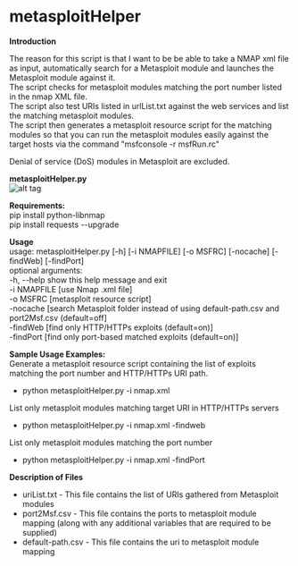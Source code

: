 # metasploitHelper
**Introduction**

The reason for this script is that I want to be be able to take a NMAP xml file as input, automatically search for a Metasploit module and launches the Metasploit module against it.    
The script checks for metasploit modules matching the port number listed in the nmap XML file.  
The script also test URIs listed in urlList.txt against the web services and list the matching metasploit modules.  
The script then generates a metasploit resource script for the matching modules so that you can run the metasploit modules easily against the target hosts via the command "msfconsole -r msfRun.rc"  
  
Denial of service (DoS) modules in Metasploit are excluded.
  
    
**metasploitHelper.py**  
![alt tag](https://raw.githubusercontent.com/milo2012/metasploitHelper/master/screenshot3.png)  

**Requirements:**  
pip install python-libnmap  
pip install requests --upgrade  

**Usage**  
usage: metasploitHelper.py [-h] [-i NMAPFILE] [-o MSFRC] [-nocache] [-findWeb]
                           [-findPort]  
optional arguments:  
  -h, --help   show this help message and exit  
  -i NMAPFILE  [use Nmap .xml file]  
  -o MSFRC     [metasploit resource script]  
  -nocache     [search Metasploit folder instead of using default-path.csv and  
               port2Msf.csv (default=off]  
  -findWeb     [find only HTTP/HTTPs exploits (default=on)]  
  -findPort    [find only port-based matched exploits (default=on)]  
  
     
**Sample Usage Examples:**    
Generate a metasploit resource script containing the list of exploits matching the port number and HTTP/HTTPs URI path.
- python metasploitHelper.py -i nmap.xml  
  
List only metasploit modules matching target URI in HTTP/HTTPs servers
- python metasploitHelper.py -i nmap.xml -findweb  
  
List only metasploit modules matching the port number   
- python metasploitHelper.py -i nmap.xml -findPort   
    
**Description of Files**  
- uriList.txt - This file contains the list of URIs gathered from Metasploit modules  
- port2Msf.csv - This file contains the ports to metasploit module mapping (along with any additional variables that are required to be supplied)  
- default-path.csv - This file contains the uri to metasploit module mapping   
          
